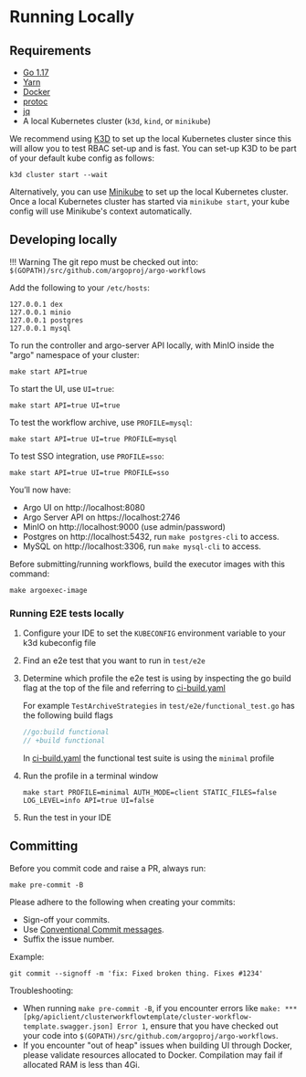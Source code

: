 # Running Locally

## Requirements

* [Go 1.17](https://golang.org/dl/)
* [Yarn](https://classic.yarnpkg.com/en/docs/install/#mac-stable)
* [Docker](https://docs.docker.com/get-docker/)
* [protoc](http://google.github.io/proto-lens/installing-protoc.html) 
* [jq](https://stedolan.github.io/jq/download/)
* A local Kubernetes cluster (`k3d`, `kind`, or `minikube`)

We recommend using [K3D](https://k3d.io/) to set up the local Kubernetes cluster since this will allow you to test RBAC
set-up and is fast. You can set-up K3D to be part of your default kube config as follows:

```shell
k3d cluster start --wait
```

Alternatively, you can use [Minikube](https://github.com/kubernetes/minikube) to set up the local Kubernetes cluster.
Once a local Kubernetes cluster has started via `minikube start`, your kube config will use Minikube's context
automatically.

## Developing locally

!!! Warning
    The git repo must be checked out into: `$(GOPATH)/src/github.com/argoproj/argo-workflows`

Add the following to your `/etc/hosts`:

```
127.0.0.1 dex
127.0.0.1 minio
127.0.0.1 postgres
127.0.0.1 mysql
```

To run the controller and argo-server API locally, with MinIO inside the "argo" namespace of your cluster:

```shell
make start API=true
```
    
To start the UI, use `UI=true`:

```shell
make start API=true UI=true
```

To test the workflow archive, use `PROFILE=mysql`:

```shell
make start API=true UI=true PROFILE=mysql
```
    
To test SSO integration, use `PROFILE=sso`:

```shell
make start API=true UI=true PROFILE=sso
```

You’ll now have:

* Argo UI on http://localhost:8080
* Argo Server API on https://localhost:2746
* MinIO on http://localhost:9000 (use admin/password)
* Postgres on http://localhost:5432, run `make postgres-cli` to access.
* MySQL on http://localhost:3306, run `make mysql-cli` to access.

Before submitting/running workflows, build the executor images with this command:

```shell
make argoexec-image
```

### Running E2E tests locally

1. Configure your IDE to set the `KUBECONFIG` environment variable to your k3d kubeconfig file
2. Find an e2e test that you want to run in `test/e2e`
3. Determine which profile the e2e test is using by inspecting the go build flag at the top of the file and referring to [ci-build.yaml](https://github.com/argoproj/argo-workflows/blob/master/.github/workflows/ci-build.yaml)

    For example `TestArchiveStrategies` in `test/e2e/functional_test.go` has the following build flags

    ```go
    //go:build functional
    // +build functional
    ```

    In [ci-build.yaml](https://github.com/argoproj/argo-workflows/blob/master/.github/workflows/ci-build.yaml) the functional test suite is using the `minimal` profile

4. Run the profile in a terminal window

    ```shell
    make start PROFILE=minimal AUTH_MODE=client STATIC_FILES=false LOG_LEVEL=info API=true UI=false
    ```

5. Run the test in your IDE

## Committing

Before you commit code and raise a PR, always run:

```shell
make pre-commit -B
```

Please adhere to the following when creating your commits:

* Sign-off your commits.
* Use [Conventional Commit messages](https://www.conventionalcommits.org/en/v1.0.0/).
* Suffix the issue number.

Example:

```shell
git commit --signoff -m 'fix: Fixed broken thing. Fixes #1234'
```

Troubleshooting:

* When running `make pre-commit -B`, if you encounter errors like
  `make: *** [pkg/apiclient/clusterworkflowtemplate/cluster-workflow-template.swagger.json] Error 1`,
  ensure that you have checked out your code into `$(GOPATH)/src/github.com/argoproj/argo-workflows`.
* If you encounter "out of heap" issues when building UI through Docker, please validate resources allocated to Docker.
  Compilation may fail if allocated RAM is less than 4Gi.
